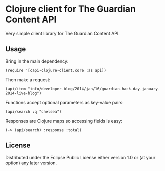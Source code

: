 # Clojure client for The Guardian Content API

Very simple client library for The Guardian Content API.

## Usage

Bring in the main dependency:

    (require '[capi-clojure-client.core :as api])

Then make a request:

    (api/item "info/developer-blog/2014/jan/16/guardian-hack-day-january-2014-live-blog")

Functions accept optional parameters as key-value pairs:

    (api/search :q "chelsea")

Responses are Clojure maps so accessing fields is easy:

    (-> (api/search) :response :total)

## License

Distributed under the Eclipse Public License either version 1.0 or (at
your option) any later version.
